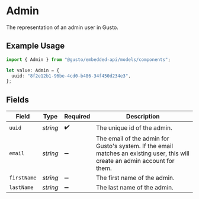 # Admin

The representation of an admin user in Gusto.

## Example Usage

```typescript
import { Admin } from "@gusto/embedded-api/models/components";

let value: Admin = {
  uuid: "8f2e12b1-96be-4cd0-b486-34f450d234e3",
};
```

## Fields

| Field                                                                                                                         | Type                                                                                                                          | Required                                                                                                                      | Description                                                                                                                   |
| ----------------------------------------------------------------------------------------------------------------------------- | ----------------------------------------------------------------------------------------------------------------------------- | ----------------------------------------------------------------------------------------------------------------------------- | ----------------------------------------------------------------------------------------------------------------------------- |
| `uuid`                                                                                                                        | *string*                                                                                                                      | :heavy_check_mark:                                                                                                            | The unique id of the admin.                                                                                                   |
| `email`                                                                                                                       | *string*                                                                                                                      | :heavy_minus_sign:                                                                                                            | The email of the admin for Gusto's system. If the email matches an existing user, this will create an admin account for them. |
| `firstName`                                                                                                                   | *string*                                                                                                                      | :heavy_minus_sign:                                                                                                            | The first name of the admin.                                                                                                  |
| `lastName`                                                                                                                    | *string*                                                                                                                      | :heavy_minus_sign:                                                                                                            | The last name of the admin.                                                                                                   |